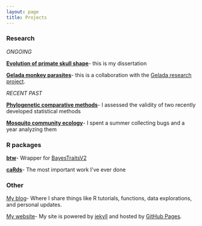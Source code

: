 ```yaml
---
layout: page
title: Projects
---
```


### Research

*ONGOING*

**<a target="_blank" href="https://github.com/rgriff23/Dissertation">Evolution of primate skull shape</a>**- this is my dissertation

[**Gelada monkey parasites**](/projects/gelada)- this is a collaboration with the <a target="_blank" href="https://sites.lsa.umich.edu/gelada/">Gelada research project</a>.

*RECENT PAST* 

[**Phylogenetic comparative methods**](/projects/pcm)- I assessed the validity of two recently developed statistical methods 

[**Mosquito community ecology**](/projects/mosquito)- I spent a summer collecting bugs and a year analyzing them

### R packages

[**btw**](/projects/btw)- Wrapper for <a target="_blank" href="http://www.evolution.rdg.ac.uk/BayesTraits.html">BayesTraitsV2</a>

[**caRds**](/projects/caRds)- The most important work I've ever done

### Other

[My blog](/index)- Where I share things like R tutorials, functions, data explorations, and personal updates. 

<a target="_blank" href="https://github.com/rgriff23/rgriff23.github.io">My website</a>- My site is powered by <a target="_blank" href="https://jekyllrb.com/">jekyll</a> and hosted by <a target="_blank" href="https://pages.github.com/">GitHub Pages</a>. 

